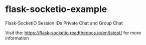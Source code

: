 # flask-socketio-example
Flask-SocketIO Session IDs Private Chat and Group Chat

Visit the: https://flask-socketio.readthedocs.io/en/latest/ for more information

